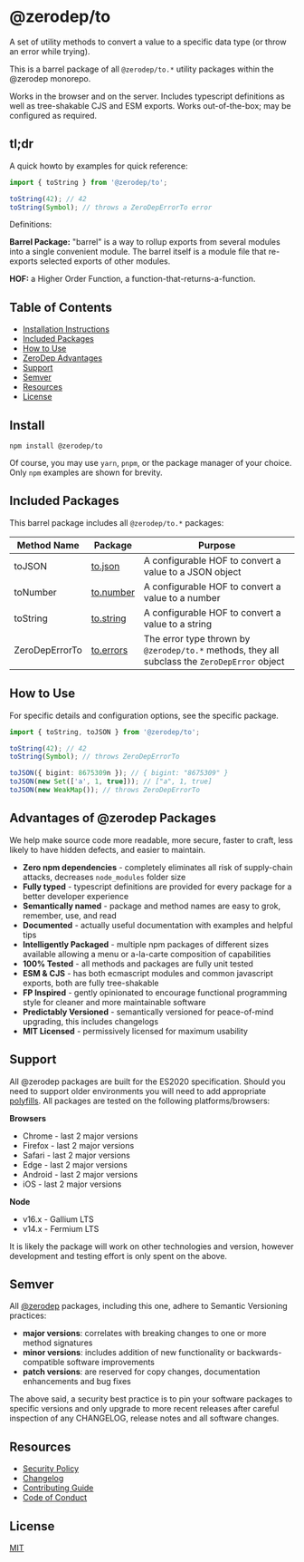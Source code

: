 # @zerodep/to

A set of utility methods to convert a value to a specific data type (or throw an error while trying).

This is a barrel package of all `@zerodep/to.*` utility packages within the @zerodep monorepo.

Works in the browser and on the server. Includes typescript definitions as well as tree-shakable CJS and ESM exports. Works out-of-the-box; may be configured as required.

## tl;dr

A quick howto by examples for quick reference:

```typescript
import { toString } from '@zerodep/to';

toString(42); // 42
toString(Symbol); // throws a ZeroDepErrorTo error
```

Definitions:

**Barrel Package:** "barrel" is a way to rollup exports from several modules into a single convenient module. The barrel itself is a module file that re-exports selected exports of other modules.

**HOF:** a Higher Order Function, a function-that-returns-a-function.

## Table of Contents

- [Installation Instructions](#install)
- [Included Packages](#included-packages)
- [How to Use](#how-to-use)
- [ZeroDep Advantages](#advantages-of-zerodep-packages)
- [Support](#support)
- [Semver](#semver)
- [Resources](#resources)
- [License](#license)

## Install

```
npm install @zerodep/to
```

Of course, you may use `yarn`, `pnpm`, or the package manager of your choice. Only `npm` examples are shown for brevity.

## Included Packages

This barrel package includes all `@zerodep/to.*` packages:

| Method Name | Package | Purpose |
| --- | --- | --- |
| toJSON | [to.json](https://www.npmjs.com/package/@zerodep/to.json) | A configurable HOF to convert a value to a JSON object |
| toNumber | [to.number](https://www.npmjs.com/package/@zerodep/to.number) | A configurable HOF to convert a value to a number |
| toString | [to.string](https://www.npmjs.com/package/@zerodep/to.string) | A configurable HOF to convert a value to a string |
| ZeroDepErrorTo | [to.errors](https://www.npmjs.com/package/@zerodep/to.errors) | The error type thrown by `@zerodep/to.*` methods, they all subclass the `ZeroDepError` object |

## How to Use

For specific details and configuration options, see the specific package.

```typescript
import { toString, toJSON } from '@zerodep/to';

toString(42); // 42
toString(Symbol); // throws ZeroDepErrorTo

toJSON({ bigint: 8675309n }); // { bigint: "8675309" }
toJSON(new Set(['a', 1, true])); // ["a", 1, true]
toJSON(new WeakMap()); // throws ZeroDepErrorTo
```

## Advantages of @zerodep Packages

We help make source code more readable, more secure, faster to craft, less likely to have hidden defects, and easier to maintain.

- **Zero npm dependencies** - completely eliminates all risk of supply-chain attacks, decreases `node_modules` folder size
- **Fully typed** - typescript definitions are provided for every package for a better developer experience
- **Semantically named** - package and method names are easy to grok, remember, use, and read
- **Documented** - actually useful documentation with examples and helpful tips
- **Intelligently Packaged** - multiple npm packages of different sizes available allowing a menu or a-la-carte composition of capabilities
- **100% Tested** - all methods and packages are fully unit tested
- **ESM & CJS** - has both ecmascript modules and common javascript exports, both are fully tree-shakable
- **FP Inspired** - gently opinionated to encourage functional programming style for cleaner and more maintainable software
- **Predictably Versioned** - semantically versioned for peace-of-mind upgrading, this includes changelogs
- **MIT Licensed** - permissively licensed for maximum usability

## Support

All @zerodep packages are built for the ES2020 specification. Should you need to support older environments you will need to add appropriate [polyfills](https://developer.mozilla.org/en-US/docs/Glossary/Polyfill). All packages are tested on the following platforms/browsers:

**Browsers**

- Chrome - last 2 major versions
- Firefox - last 2 major versions
- Safari - last 2 major versions
- Edge - last 2 major versions
- Android - last 2 major versions
- iOS - last 2 major versions

**Node**

- v16.x - Gallium LTS
- v14.x - Fermium LTS

It is likely the package will work on other technologies and version, however development and testing effort is only spent on the above.

## Semver

All [@zerodep](https://github.com/cdepage/zerodep) packages, including this one, adhere to Semantic Versioning practices:

- **major versions**: correlates with breaking changes to one or more method signatures
- **minor versions**: includes addition of new functionality or backwards-compatible software improvements
- **patch versions**: are reserved for copy changes, documentation enhancements and bug fixes

The above said, a security best practice is to pin your software packages to specific versions and only upgrade to more recent releases after careful inspection of any CHANGELOG, release notes and all software changes.

## Resources

- [Security Policy](https://github.com/cdepage/zerodep/blob/main/SECURITY.md)
- [Changelog](https://github.com/cdepage/zerodep/blob/main/packages/to/to/CHANGELOG.md)
- [Contributing Guide](https://github.com/cdepage/zerodep/blob/main/CONTRIBUTING.md)
- [Code of Conduct](https://github.com/cdepage/zerodep/blob/main/CODE_OF_CONDUCT.md)

## License

[MIT](https://github.com/cdepage/zerodep/blob/main/LICENSE)
